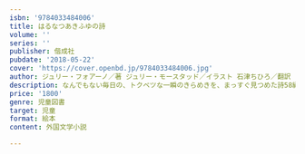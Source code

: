 ```yaml
---
isbn: '9784033484006'
title: はるなつあきふゆの詩
volume: ''
series: ''
publisher: 偕成社
pubdate: '2018-05-22'
cover: 'https://cover.openbd.jp/9784033484006.jpg'
author: ジュリー・フォアーノ／著 ジュリー・モースタッド／イラスト 石津ちひろ／翻訳
description: なんでもない毎日の、トクベツな一瞬のきらめきを、まっすぐ見つめた詩58編。磨きぬかれた言葉と、詩情あふれる絵の美しい絵本。
price: '1800'
genre: 児童図書
target: 児童
format: 絵本
content: 外国文学小説

---
```


